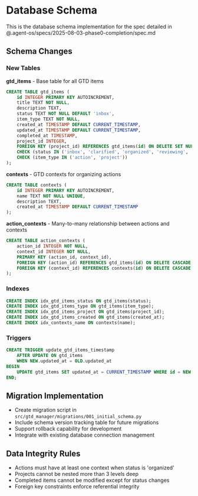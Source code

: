 # Database Schema

This is the database schema implementation for the spec detailed in @.agent-os/specs/2025-08-03-phase0-completion/spec.md

## Schema Changes

### New Tables

**gtd_items** - Base table for all GTD items

```sql
CREATE TABLE gtd_items (
    id INTEGER PRIMARY KEY AUTOINCREMENT,
    title TEXT NOT NULL,
    description TEXT,
    status TEXT NOT NULL DEFAULT 'inbox',
    item_type TEXT NOT NULL,
    created_at TIMESTAMP DEFAULT CURRENT_TIMESTAMP,
    updated_at TIMESTAMP DEFAULT CURRENT_TIMESTAMP,
    completed_at TIMESTAMP,
    project_id INTEGER,
    FOREIGN KEY (project_id) REFERENCES gtd_items(id) ON DELETE SET NULL,
    CHECK (status IN ('inbox', 'clarified', 'organized', 'reviewing', 'complete', 'someday')),
    CHECK (item_type IN ('action', 'project'))
);
```

**contexts** - GTD contexts for organizing actions

```sql
CREATE TABLE contexts (
    id INTEGER PRIMARY KEY AUTOINCREMENT,
    name TEXT NOT NULL UNIQUE,
    description TEXT,
    created_at TIMESTAMP DEFAULT CURRENT_TIMESTAMP
);
```

**action_contexts** - Many-to-many relationship between actions and contexts

```sql
CREATE TABLE action_contexts (
    action_id INTEGER NOT NULL,
    context_id INTEGER NOT NULL,
    PRIMARY KEY (action_id, context_id),
    FOREIGN KEY (action_id) REFERENCES gtd_items(id) ON DELETE CASCADE,
    FOREIGN KEY (context_id) REFERENCES contexts(id) ON DELETE CASCADE
);
```

### Indexes

```sql
CREATE INDEX idx_gtd_items_status ON gtd_items(status);
CREATE INDEX idx_gtd_items_type ON gtd_items(item_type);
CREATE INDEX idx_gtd_items_project ON gtd_items(project_id);
CREATE INDEX idx_gtd_items_created ON gtd_items(created_at);
CREATE INDEX idx_contexts_name ON contexts(name);
```

### Triggers

```sql
CREATE TRIGGER update_gtd_items_timestamp
    AFTER UPDATE ON gtd_items
    WHEN NEW.updated_at = OLD.updated_at
BEGIN
    UPDATE gtd_items SET updated_at = CURRENT_TIMESTAMP WHERE id = NEW.id;
END;
```

## Migration Implementation

- Create migration script in `src/gtd_manager/migrations/001_initial_schema.py`
- Include schema version tracking table for future migrations
- Support rollback capability for development
- Integrate with existing database connection management

## Data Integrity Rules

- Actions must have at least one context when status is 'organized'
- Projects cannot be nested more than 3 levels deep
- Completed items cannot be modified except for status changes
- Foreign key constraints enforce referential integrity
